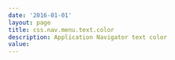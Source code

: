 ```yaml
---
date: '2016-01-01'
layout: page
title: css.nav.menu.text.color
description: Application Navigator text color
value:  
---
```

